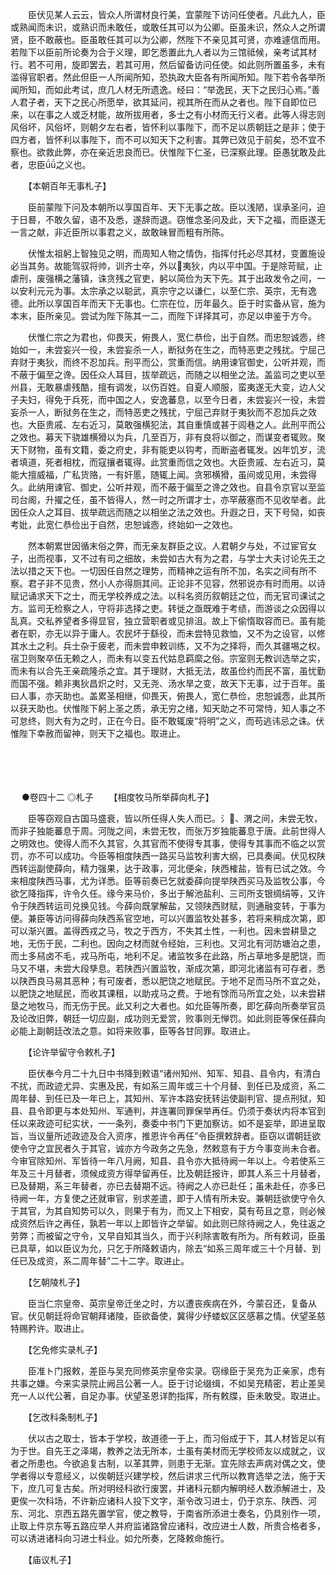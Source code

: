 <!-- { "loadSidebar": true } -->
　　臣伏见某人云云，皆众人所谓材良行美，宜蒙陛下访问任使者。凡此九人，臣或熟闻而未识，或熟识而未敢任，或敢任其可以为公卿。臣虽未识，然众人之所谓贤，臣不敢蔽也。臣虽敢任其可以为公卿，然陛下不亲见其可贤，亦难遽信而用。若陛下以臣前所论奏为合于义理，即乞悉置此九人者以为三馆祗候，亲考试其材行。若不可用，旋即罢去，若其可用，然后留备访问任使。如此则所置虽多，未有滥得官职者。然此但臣一人所闻所知，恐执政大臣各有所闻所知。陛下若令各举所闻所知，而如此考试，庶几人材无所遗逸。经曰：“举逸民，天下之民归心焉。”善人君子者，天下之民心所愿举，欲其延问，视其所在而从之者也。陛下自即位已来，以在事之人或乏材能，故所拔用者，多士之有小材而无行义者。此等人得志则风俗坏，风俗坏，则朝夕左右者，皆怀利以事陛下，而不足以质朝廷之是非；使于四方者，皆怀利以事陛下，而不可以知天下之利害。其弊已效见于前矣，恐不宜不察也。欲救此弊，亦在亲近忠良而已。伏惟陛下仁圣，已深察此理。臣愚犹敢及此者，忠臣之义也。

　　【本朝百年无事札子】

　　臣前蒙陛下问及本朝所以享国百年、天下无事之故。臣以浅陋，误承圣问，迫于日晷，不敢久留，语不及悉，遂辞而退。窃惟念圣问及此，天下之福，而臣遂无一言之献，非近臣所以事君之义，故敢昧冒而粗有所陈。

　　伏惟太祖躬上智独见之明，而周知人物之情伪，指挥付托必尽其材，变置施设必当其务。故能驾驭将帅，训齐士卒，外以夷狄，内以平中国。于是除苛赋，止虐刑，废强横之藩镇，诛贪残之官吏，躬以简俭为天下先。其于出政发令之间，一以安利元元为事。太宗承之以聪武，真宗守之以谦仁，以至仁宗、英宗，无有逸德。此所以享国百年而天下无事也。仁宗在位，历年最久。臣于时实备从官，施为本末，臣所亲见。尝试为陛下陈其一二，而陛下详择其可，亦足以申鉴于方今。

　　伏惟仁宗之为君也，仰畏天，俯畏人，宽仁恭俭，出于自然。而忠恕诚悫，终始如一，未尝妄兴一役，未尝妄杀一人，断狱务在生之，而特恶吏之残扰。宁屈己弃财于夷狄，而终不忍加兵。刑平而公，赏重而信。纳用谏官御史，公听并观，而不蔽于偏至之谗。因任众人耳目，拔举疏远，而随之以相坐之法。盖监司之吏以至州县，无敢暴虐残酷，擅有调发，以伤百姓。自夏人顺服，蛮夷遂无大变，边人父子夫妇，得免于兵死，而中国之人，安逸蕃息，以至今日者，未尝妄兴一役，未尝妄杀一人，断狱务在生之，而特恶吏之残扰，宁屈己弃财于夷狄而不忍加兵之效也。大臣贵戚、左右近习，莫敢强横犯法，其自重慎或甚于闾巷之人。此刑平而公之效也。募天下骁雄横猾以为兵，几至百万，非有良将以御之，而谋变者辄败。聚天下财物，虽有文籍，委之府史，非有能吏以钩考，而断盗者辄发。凶年饥岁，流者填道，死者相枕，而寇攘者辄得。此赏重而信之效也。大臣贵戚、左右近习，莫能大擅威福，广私货赂，一有奸慝，随辄上闻。贪邪横猾，虽间或见用，未尝得久。此纳用谏官、御史，公听并观，而不蔽于偏至之谗之效也。自县令京官以至监司台阁，升擢之任，虽不皆得人，然一时之所谓才士，亦罕蔽塞而不见收举者。此因任众人之耳目、拔举疏远而随之以相坐之法之效也。升遐之日，天下号恸，如丧考妣，此宽仁恭俭出于自然，忠恕诚悫，终始如一之效也。

　　然本朝累世因循末俗之弊，而无亲友群臣之议。人君朝夕与处，不过宦官女子，出而视事，又不过有司之细故，未尝如古大有为之君，与学士大夫讨论先王之法以措之天下也。一切因任自然之理势，而精神之运有所不加，名实之间有所不察。君子非不见贵，然小人亦得厕其间。正论非不见容，然邪说亦有时而用。以诗赋记诵求天下之士，而无学校养成之法。以科名资历叙朝廷之位，而无官司课试之方。监司无检察之人，守将非选择之吏。转徙之亟既难于考绩，而游谈之众因得以乱真。交私养望者多得显官，独立营职者或见排沮。故上下偷惰取容而已。虽有能者在职，亦无以异于庸人。农民坏于繇役，而未尝特见救恤，又不为之设官，以修其水土之利。兵士杂于疲老，而未尝申敕训练，又不为之择将，而久其疆埸之权。宿卫则聚卒伍无赖之人，而未有以变五代姑息羁縻之俗。宗室则无教训选举之实，而未有以合先王亲疏隆杀之宜。其于理财，大抵无法，故虽俭约而民不富，虽忧勤而国不强。赖非夷狄昌炽之时，又无尧、汤水旱之变，故天下无事，过于百年。虽曰人事，亦天助也。盖累圣相继，仰畏天，俯畏人，宽仁恭俭，忠恕诚悫，此其所以获天助也。伏惟陛下躬上圣之质，承无穷之绪，知天助之不可常恃，知人事之不可怠终，则大有为之时，正在今日。臣不敢辄废“将明”之义，而苟逃讳忌之诛。伏惟陛下幸赦而留神，则天下之福也。取进止。 
　

　




　

　
●卷四十二
◎札子
　　【相度牧马所举薛向札子】

　　臣等窃观自古国马盛衰，皆以所任得人失人而已。氵、渭之间，未尝无牧，而非子独能蕃息于周。河陇之间，未尝无牧，而张万岁独能蕃息于唐。此前世得人之明效也。使得人而不久其官，久其官而不使得专其事，使得专其事而不临之以赏罚，亦不可以成功。今臣等相度陕西一路买马监牧利害大纲，已具奏闻。伏见权陕西转运副使薛向，精力强果，达于政事，河北便籴，陕西榷盐，皆有已试之效。今来相度陕西马事，尤为详悉。臣等前奏已乞就委薛向提举陕西买马及监牧公事，今欲乞降指挥，许令久任。缘今来马价，多出于解池盐利、三司所支银绸绢等，又许令于陕西转运司兑换见钱。今薛向既掌解盐，又领陕西财赋，则通融变转，于事为便。兼臣等访问得薛向陕西系官空地，可以兴置监牧处甚多，若将来稍成次第，即可以渐兴置。盖得西戎之马，牧之于西方，不失其土性，一利也。因未尝耕垦之地，无伤于民，二利也。因向之材而就令经始，三利也。又河北有河防塘泊之患，而土多舄卤不毛，戎马所屯，地利不足。诸监牧多在此路，所占草地多是肥饶，而马又不堪，未尝大段孳息。若陕西兴置监牧，渐成次第，即河北诸监有可存者，悉以陕西良马易其恶种；有可废者，悉以肥饶之地赋民。于地不足而马所不宜之处，以肥饶之地赋民，而收其课租，以助戎马之费。于地有馀而马所宜之处，以未尝耕垦之地牧马，而无伤于民。此又利之大者也。如允臣等所奏，即乞薛向所奏举官员及论改旧弊，朝廷一切应副，成功则无爱赏，败事则无惮罚。如此则臣等保任薛向必能上副朝廷改法之意。如将来败事，臣等各甘同罪。取进止。

　　【论许举留守令敕札子】

　　臣伏奉今月二十九日中书降到敕语“诸州知州、知军、知县、县令内，有清白不扰，而政迹尤异、实惠及民，有如系三周年或三十个月替、到任已及成资，系二周年替、到任已及一年已上，其知州、军许本路安抚转运使副判官、提点刑狱，知县、县令即更与本处知州、军通判，并连署同罪保举再任。仍须于奏状内将本官到任以来政迹可纪实状，一一条列，奏委中书门下更加察访。如不是妄举，即进呈取旨，当议量所述政迹及合入资序，推恩许令再任”令臣撰敕辞者。臣窃以谓朝廷欲使令守之宜民者久于其官，诚亦方今政务之先急，然敕意有于方今事变尚未合者。今审官除知州、军皆待一年八月阙，知县、县令亦大抵待阙一年以上。今若使系三年及三十月替者，须候成资方得举留再任，比及朝廷报许，即其人系三十月替者，已及替期，系三年替者，亦已去替期不远。待阙之人亦已赴任；虽未赴任，亦多已待阙一年，方复使之还就审官，别求差遣，即于人情有所未安。兼朝廷欲使守令久于其官，为其自知势可以久，则果于有为，而又上下相安，莫有苟且之意，则必候成资然后许之再任，孰若一年以上即皆许之举留。如此则已除待阙之人，免往返之劳弊；而被留之守令，又早自知其当久，而于兴利除害敢有所为。所有敕词，臣虽已具草，如以臣议为允，只乞于所降敕语内，除去“如系三周年或三十个月替、到任已及成资，系二周年替”二十二字。取进止。

　　【乞朝陵札子】

　　臣当仁宗皇帝、英宗皇帝迁坐之时，方以遭丧疾病在外，今蒙召还，复备从官。伏见朝廷将命官朝拜诸陵，臣欲备使，冀得少纾蝼蚁区区感慕之情。伏望圣慈特赐矜许。取进止。

　　【乞免修实录札子】

　　臣准ト门报敕，差臣与吴充同修英宗皇帝实录。窃缘臣于吴充为正亲家，虑有共事之嫌。今来实录院止阙吕公著一人。臣于讨论缀缉，不如吴充精密，若止差吴充一人以代公著，自足办事。伏望圣恩详酌指挥，所有敕牒，臣未敢受。取进止。

　　【乞改科条制札子】

　　伏以古之取士，皆本于学校，故道德一于上，而习俗成于下，其人材皆足以有为于世。自先王之泽竭，教养之法无所本，士虽有美材而无学校师友以成就之，议者之所患也。今欲追复古制，以革其弊，则患于无渐。宜先除去声病对偶之文，使学者得以专意经义，以俟朝廷兴建学校，然后讲求三代所以教育选举之法，施于天下，庶几可复古矣。所对明经科欲行废罢，并诸科元额内解明经人数添解进士，及更俟一次科场，不许新应诸科人投下文字，渐令改习进士，仍于京东、陕西、河东、河北、京西五路先置学官，使之教导，于南省所添进士奏名，仍具别作一项，止取上件京东等五路应举人并府监诸路曾应诸科，改应进士人数，所贵合格者多，可以诱进诸科向习进士科业。如允所奏，乞降敕命施行。

　　【庙议札子】

